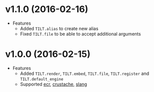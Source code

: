 # v1.1.0 (2016-02-16)

- Features
  * Added `TILT.alias` to create new alias
  * Fixed `TILT.file` to be able to accept additional arguments

# v1.0.0 (2016-02-15)

- Features
  * Added `TILT.render`, `TILT.embed`, `TILT.file`, `TILT.register` and `TILT.default_engine`
  * Supported [ecr](http://crystal-lang.org/api/ECR.html), [crustache](https://github.com/MakeNowJust/crustache), [slang](https://github.com/jeromegn/slang)

